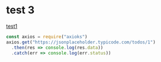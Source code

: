 # test 3

[test1](../test1.md)

```js
const axios = require("axioks")
axios.get("https://jsonplaceholder.typicode.com/todos/1")
  .then(res => console.log(res.data))
  .catch(err => console.log(err.status))
```
